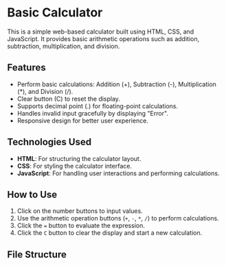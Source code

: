 # Basic Calculator

This is a simple web-based calculator built using HTML, CSS, and JavaScript. It provides basic arithmetic operations such as addition, subtraction, multiplication, and division.

## Features

- Perform basic calculations: Addition (+), Subtraction (-), Multiplication (*), and Division (/).
- Clear button (C) to reset the display.
- Supports decimal point (.) for floating-point calculations.
- Handles invalid input gracefully by displaying "Error".
- Responsive design for better user experience.

## Technologies Used

- **HTML**: For structuring the calculator layout.
- **CSS**: For styling the calculator interface.
- **JavaScript**: For handling user interactions and performing calculations.

## How to Use

1. Click on the number buttons to input values.
2. Use the arithmetic operation buttons (`+`, `-`, `*`, `/`) to perform calculations.
3. Click the `=` button to evaluate the expression.
4. Click the `C` button to clear the display and start a new calculation.

## File Structure

